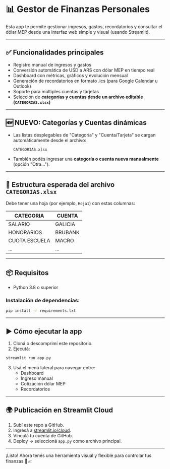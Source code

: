 # 📊 Gestor de Finanzas Personales

Esta app te permite gestionar ingresos, gastos, recordatorios y consultar el dólar MEP desde una interfaz web simple y visual (usando Streamlit).

---

## ✅ Funcionalidades principales

- Registro manual de ingresos y gastos
- Conversión automática de USD a ARS con dólar MEP en tiempo real
- Dashboard con métricas, gráficos y evolución mensual
- Generación de recordatorios en formato .ics (para Google Calendar u Outlook)
- Soporte para múltiples cuentas y tarjetas
- Selección de **categorías y cuentas desde un archivo editable (`CATEGORIAS.xlsx`)**

---

## 🆕 NUEVO: Categorías y Cuentas dinámicas

- Las listas desplegables de "Categoría" y "Cuenta/Tarjeta" se cargan automáticamente desde el archivo:
  ```
  CATEGORIAS.xlsx
  ```
- También podés ingresar una **categoría o cuenta nueva manualmente** (opción "Otra...").

---

## 📂 Estructura esperada del archivo `CATEGORIAS.xlsx`

Debe tener una hoja (por ejemplo, `Hoja1`) con estas columnas:

| CATEGORIA       | CUENTA     |
|------------------|------------|
| SALARIO          | GALICIA    |
| HONORARIOS       | BRUBANK    |
| CUOTA ESCUELA    | MACRO      |
| ...              | ...        |

---

## 📦 Requisitos

- Python 3.8 o superior

### Instalación de dependencias:

```bash
pip install -r requirements.txt
```

---

## ▶️ Cómo ejecutar la app

1. Cloná o descomprimí este repositorio.
2. Ejecutá:

```bash
streamlit run app.py
```

3. Usá el menú lateral para navegar entre:
   - Dashboard
   - Ingreso manual
   - Cotización dólar MEP
   - Recordatorios

---

## 🌍 Publicación en Streamlit Cloud

1. Subí este repo a GitHub.
2. Ingresá a [streamlit.io/cloud](https://streamlit.io/cloud).
3. Vinculá tu cuenta de GitHub.
4. Deploy → seleccioná `app.py` como archivo principal.

---

¡Listo! Ahora tenés una herramienta visual y flexible para controlar tus finanzas 💼📈